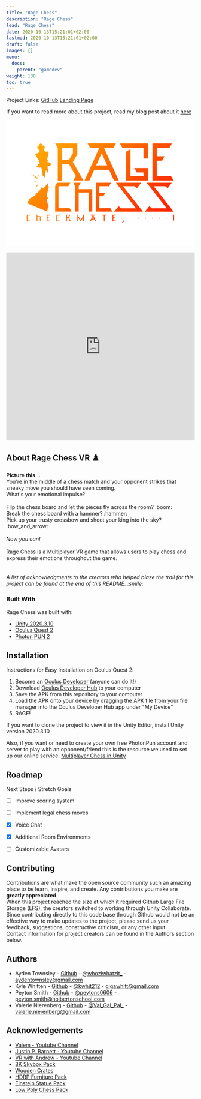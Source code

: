 ```yaml
---
title: "Rage Chess"
description: "Rage Chess"
lead: "Rage Chess"
date: 2020-10-13T15:21:01+02:00
lastmod: 2020-10-13T15:21:01+02:00
draft: false
images: []
menu:
  docs:
    parent: "gamedev"
weight: 130
toc: true
---
```


Project Links: [GitHub](https://github.com/aydentownsley/RageChess) [Landing Page](https://aydentownsley.github.io/RageChess)

If you want to read more about this project, read my blog post about it [here](/blog/%EF%B8%8F-rage-chess/)

<!-- PROJECT LOGO -->
<img src="ragechesslogogradient.png">


<br />
<p align="center">
  <iframe width="100%" height="500" src="https://www.youtube.com/embed/CHwq2JNkkTU" title="YouTube video player" frameborder="0" allow="accelerometer; autoplay; clipboard-write; encrypted-media; gyroscope; picture-in-picture" allowfullscreen></iframe>
</p>

<!-- ABOUT THE PROJECT -->
## About Rage Chess VR :chess_pawn:

<p>
  <b>Picture this...</b><br>
You're in the middle of a chess match and your opponent strikes that sneaky move you should have seen coming.<br>
What's your emotional impulse?<br>
<br>
Flip the chess board and let the pieces fly across the room? :boom: <br>
Break the chess board with a hammer? :hammer: <br>
Pick up your trusty crossbow and shoot your king into the sky? :bow_and_arrow: <br>
<br>
  <i>Now you can!</i>
<br>
<br>Rage Chess is a Multiplayer VR game that allows users to play chess and express their emotions throughout the game.<br><br><br>
<i>A list of acknowledgments to the creators who helped blaze the trail for this project can be found at the end of this README.
  :smile:</i>
  </p>

### Built With

Rage Chess was built with:
* [Unity 2020.3.10](https://unity3d.com/unity/whats-new/2020.3.10)
* [Oculus Quest 2](https://www.oculus.com/setup/)
* [Photon PUN 2](https://doc.photonengine.com/en-us/pun/current/getting-started/pun-intro#:~:text=Photon%20Unity%20Networking%20(PUN)%20is,be%20synced%20over%20the%20network.&text=The%20fast%20and%20(optionally)%20reliable,to%20connect%20one%20to%20one.)


<!-- GETTING STARTED -->
## Installation

Instructions for Easy Installation on Oculus Quest 2:
1. Become an [Oculus Developer](https://developer.oculus.com/) (anyone can do it!)
2. Download [Oculus Developer Hub](https://developer.oculus.com/documentation/tools/odh/) to your computer
3. Save the APK from this repository to your computer
4. Load the APK onto your device by dragging the APK file from your file manager into the Oculus Developer Hub app under "My Device"
5. RAGE!

If you want to clone the project to view it in the Unity Editor, install Unity version 2020.3.10

Also, if you want or need to create your own free PhotonPun account and server to play with an opponent/friend this is the resource we used to set up our online service. [Multiplayer Chess in Unity](https://www.youtube.com/watch?v=loun57ct5nM)

<!-- USAGE EXAMPLES -->
<!--## Usage

Use this space to show useful examples of how a project can be used. Additional screenshots, code examples and demos work well in this space. You may also link to more resources.

_For more examples, please refer to the [Documentation](https://example.com)_
-->

<!-- ROADMAP -->
## Roadmap

Next Steps / Stretch Goals
- [ ] Improve scoring system
- [ ] Implement legal chess moves
- [x] Voice Chat
- [x] Additional Room Environments
- [ ] Customizable Avatars



<!-- CONTRIBUTING -->
## Contributing

Contributions are what make the open source community such an amazing place to be learn, inspire, and create. Any contributions you make are **greatly appreciated**.
<br>
When this project reached the size at which it required Github Large File Storage (LFS), the creators switched to working through Unity Collaborate.<br>
Since contributing directly to this code base through Github would not be an effective way to make updates to the project, please send us your feedback, suggestions, constructive criticism, or any other input.
<br>
Contact information for project creators can be found in the Authors section below.


<!-- CONTACT -->
## Authors

* Ayden Townsley - [Github](https://github.com/aydentownsley) - [@whoziwhatzit_](https://twitter.com/whoziwhatzit_) - aydentownsley@gmail.com
* Kyle Whitten - [Github](https://github.com/kwhit2) - [@kwhit212](https://twitter.com/kwhit212) - gigawhitt@gmail.com
* Peyton Smith - [Github](https://github.com/peytonbrsmith) - [@peytons0606](https://twitter.com/peytons0606) - peyton.smith@holbertonschool.com
* Valerie Nierenberg - [Github](https://github.com/valerienierenberg) - [@Val_Gal_Pal_](https://twitter.com/Val_Gal_Pal_) - valerie.nierenberg@gmail.com

<!-- ACKNOWLEDGEMENTS -->
## Acknowledgements
* [Valem - Youtube Channel](https://www.youtube.com/channel/UCPJlesN59MzHPPCp0Lg8sLw)
* [Justin P. Barnett - Youtube Channel](https://www.youtube.com/channel/UC1yXfU3c2gXchdmscjvCmMQ)
* [VR with Andrew - Youtube Channel](https://www.youtube.com/channel/UCG8bDPqp3jykCGbx-CiL7VQ)
* [8K Skybox Pack](https://assetstore.unity.com/packages/2d/textures-materials/sky/8k-skybox-pack-free-150926)
* [Wooden Crates](https://assetstore.unity.com/packages/3d/props/wooden-crates-16599)
* [HDRP Furniture Pack](https://assetstore.unity.com/packages/3d/props/furniture/hdrp-furniture-pack-153946)
* [Einstein Statue Pack](https://assetstore.unity.com/packages/3d/props/interior/free-statue-pack-152443)
* [Low Poly Chess Pack](https://assetstore.unity.com/packages/3d/props/low-poly-chess-pack-50405)
<!--* [GitHub Pages](https://pages.github.com)
* [Animate.css](https://daneden.github.io/animate.css)
* [Loaders.css](https://connoratherton.com/loaders)
* [Slick Carousel](https://kenwheeler.github.io/slick)
* [Smooth Scroll](https://github.com/cferdinandi/smooth-scroll)
* [Sticky Kit](http://leafo.net/sticky-kit)
* [JVectorMap](http://jvectormap.com)
* [Font Awesome](https://fontawesome.com)-->





<!-- MARKDOWN LINKS & IMAGES -->
<!-- https://www.markdownguide.org/basic-syntax/#reference-style-links -->
[contributors-shield]: https://img.shields.io/github/contributors/othneildrew/Best-README-Template.svg?style=for-the-badge
[contributors-url]: https://github.com/aydentownsley/RageChess/graphs/contributors
[forks-shield]: https://img.shields.io/github/forks/othneildrew/Best-README-Template.svg?style=for-the-badge
[forks-url]: https://github.com/aydentownsley/RageChess/network/members
[stars-shield]: https://img.shields.io/github/stars/othneildrew/Best-README-Template.svg?style=for-the-badge
[stars-url]: https://github.com/aydentownsley/RageChess/stargazers
[issues-shield]: https://img.shields.io/github/issues/othneildrew/Best-README-Template.svg?style=for-the-badge
[issues-url]: https://github.com/aydentownsley/RageChess/issues
[license-shield]: https://img.shields.io/github/license/othneildrew/Best-README-Template.svg?style=for-the-badge
[license-url]: https://github.com/aydentownsley/RageChess//blob/master/LICENSE.txt
<!-- [linkedin-shield]: https://img.shields.io/badge/-LinkedIn-black.svg?style=for-the-badge&logo=linkedin&colorB=555 -->
<!-- [linkedin-url]: https://linkedin.com/in/aydentownsley/ -->
[product-screenshot]: images/screenshot.png
